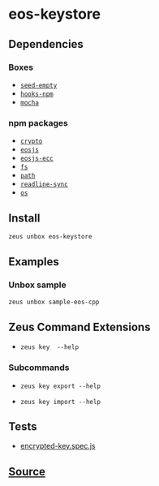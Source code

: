 
eos-keystore
====================







## Dependencies
### Boxes
* [`seed-empty`](seed-empty.md)
* [`hooks-npm`](hooks-npm.md)
* [`mocha`](mocha.md)
### npm packages
* [`crypto`](http://npmjs.com/package/crypto)
* [`eosjs`](http://npmjs.com/package/eosjs)
* [`eosjs-ecc`](http://npmjs.com/package/eosjs-ecc)
* [`fs`](http://npmjs.com/package/fs)
* [`path`](http://npmjs.com/package/path)
* [`readline-sync`](http://npmjs.com/package/readline-sync)
* [`os`](http://npmjs.com/package/os)


## Install
```bash
zeus unbox eos-keystore
```
## Examples
### Unbox sample
```bash
zeus unbox sample-eos-cpp
```

## Zeus Command Extensions
* ```zeus key  --help```
### Subcommands
* ```zeus key export --help```

* ```zeus key import --help```






## Tests 
* [encrypted-key.spec.js](https://github.com/liquidapps-io/zeus-sdk/tree/master/boxes/groups/eos-sdk/eos-keystore/test/encrypted-key.spec.js)
## [Source](https://github.com/liquidapps-io/zeus-sdk/tree/master/boxes/groups/eos-sdk/eos-keystore)